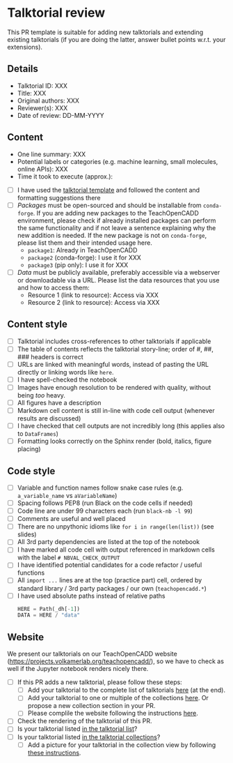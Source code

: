 <!-- Talktorial review template -->
<!-- Thank you very much for helping us improve/extend TeachOpenCADD! -->

# Talktorial review

This PR template is suitable for adding new talktorials and extending existing talktorials (if you are doing the latter, answer bullet points w.r.t. your extensions).

## Details

* Talktorial ID: XXX
* Title: XXX
* Original authors: XXX
* Reviewer(s): XXX
* Date of review: DD-MM-YYYY

## Content

* One line summary: XXX
* Potential labels or categories (e.g. machine learning, small molecules, online APIs): XXX
* Time it took to execute (approx.):
* [ ] I have used the [talktorial template](https://github.com/volkamerlab/teachopencadd/blob/master/teachopencadd/talktorials/T000_template/talktorial.ipynb) and followed the content and formatting suggestions there
* [ ] _Packages_ must be open-sourced and should be installable from `conda-forge`. If you are adding new packages to the TeachOpenCADD environment, please check if already installed packages can perform the same functionality and if not leave a sentence explaining why the new addition is needed. If the new package is not on `conda-forge`, please list them and their intended usage here.
  * `package1`: Already in TeachOpenCADD
  * `package2` (conda-forge): I use it for XXX
  * `package3` (pip only): I use it for XXX
* [ ] _Data_ must be publicly available, preferably accessible via a webserver or downloadable via a URL. Please list the data resources that you use and how to access them:
  * Resource 1 (link to resource): Access via XXX
  * Resource 2 (link to resource): Access via XXX

## Content style

* [ ] Talktorial includes cross-references to other talktorials if applicable
* [ ] The table of contents reflects the talktorial story-line; order of #, ##, ### headers is correct
* [ ] URLs are linked with meaningful words, instead of pasting the URL directly or linking words like `here`.
* [ ] I have spell-checked the notebook
* [ ] Images have enough resolution to be rendered with quality, without being _too_ heavy.
* [ ] All figures have a description
* [ ] Markdown cell content is still in-line with code cell output (whenever results are discussed)
* [ ] I have checked that cell outputs are not incredibly long (this applies also to `DataFrames`)
* [ ] Formatting looks correctly on the Sphinx render (bold, italics, figure placing)

## Code style

* [ ] Variable and function names follow snake case rules (e.g. `a_variable_name` vs `aVariableName`)
* [ ] Spacing follows PEP8 (run Black on the code cells if needed)
* [ ] Code line are under 99 characters each (run `black-nb -l 99`)
* [ ] Comments are useful and well placed
* [ ] There are no unpythonic idioms like `for i in range(len(list))` (see slides)
* [ ] All 3rd party dependencies are listed at the top of the notebook
* [ ] I have marked all code cell with output referenced in markdown cells with the label `# NBVAL_CHECK_OUTPUT`
* [ ] I have identified potential candidates for a code refactor / useful functions
* [ ] All `import ...` lines are at the top (practice part) cell, ordered by standard library / 3rd party packages / our own (`teachopencadd.*`)
* [ ] I have used absolute paths instead of relative paths
  ```python
  HERE = Path(_dh[-1])
  DATA = HERE / "data"
  ```

## Website
We present our talktorials on our TeachOpenCADD website (https://projects.volkamerlab.org/teachopencadd/), so we have to check as well if the Jupyter notebook renders nicely there.

* [ ] If this PR adds a new talktorial, please follow these steps:
  * [ ] Add your talktorial to the complete list of talktorials [here](https://github.com/volkamerlab/teachopencadd/blob/master/docs/all_talktorials.rst) (at the end).
  * [ ] Add your talktorial to one or multiple of the collections [here](https://github.com/volkamerlab/teachopencadd/blob/master/docs/talktorials.rst). Or propose a new collection section in your PR.
  * [ ] Please complile the website following the instructions [here](https://github.com/volkamerlab/teachopencadd/tree/master/docs).
* [ ] Check the rendering of the talktorial of this PR.
* [ ] Is your talktorial listed [in the talktorial list](https://projects.volkamerlab.org/teachopencadd/all_talktorials.html)?
* [ ] Is your talktorial listed [in the talktorial collections](https://projects.volkamerlab.org/teachopencadd/talktorials.html)?
  * [ ] Add a picture for your talktorial in the collection view by following [these instructions](https://github.com/volkamerlab/teachopencadd/discussions/185). 
